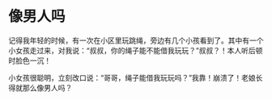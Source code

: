 # 像男人吗

记得我年轻的时候，有一次在小区里玩跳绳，旁边有几个小孩看到了。其中有一个小女孩走过来，对我说：“叔叔，你的绳子能不能借我玩玩？”叔叔？！本人听后顿时脸色一沉！ 

小女孩很聪明，立刻改口说：“哥哥，绳子能借我玩玩吗？”我靠！崩溃了！老娘长得就那么像男人吗？